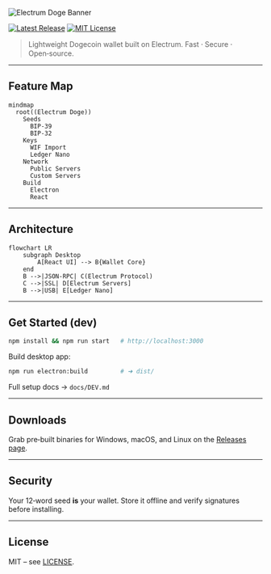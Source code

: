 ![Electrum Doge Banner](https://github.com/user-attachments/assets/27f58820-f2c3-42af-9b60-a0653a156c8a)

[![Latest Release](https://img.shields.io/github/v/release/brdev-c/Electrum-Doge?include_prereleases\&style=for-the-badge)](https://github.com/brdev-c/Electrum-Doge/releases)
[![MIT License](https://img.shields.io/badge/license-MIT-green.svg?style=for-the-badge)](LICENSE)

> Lightweight Dogecoin wallet built on Electrum. Fast ⸱ Secure ⸱ Open‑source.

---

## Feature Map

```mermaid
mindmap
  root((Electrum Doge))
    Seeds
      BIP‑39   
      BIP‑32   
    Keys
      WIF Import   
      Ledger Nano  
    Network
      Public Servers 
      Custom Servers 
    Build
      Electron   
      React  
```

---

## Architecture

```mermaid
flowchart LR
    subgraph Desktop
        A[React UI] --> B{Wallet Core}
    end
    B -->|JSON‑RPC| C(Electrum Protocol)
    C -->|SSL| D[Electrum Servers]
    B -->|USB| E[Ledger Nano]
```

---

## Get Started (dev)

```bash
npm install && npm run start   # http://localhost:3000
```

Build desktop app:

```bash
npm run electron:build         # ➜ dist/
```

Full setup docs → `docs/DEV.md`

---

## Downloads

Grab pre‑built binaries for Windows, macOS, and Linux on the
[Releases page](https://github.com/brdev-c/Electrum-Doge/releases).

---

## Security

Your 12‑word seed **is** your wallet. Store it offline and verify signatures before installing.

---

## License

MIT – see [LICENSE](LICENSE).
